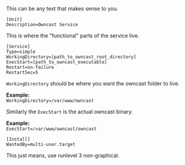 This can be any text that makes sense to you.
```
[Unit]
Description=Owncast Service
```

This is where the "functional" parts of the service live.<br />
```
[Service]
Type=simple
WorkingDirectory=[path_to_owncast_root_directory]
ExecStart=[path_to_owncast_executable]
Restart=on-failure
RestartSec=5
```
`WorkingDirectory` should be where you want the owncast folder to live.<br />

**Example:**<br />
```WorkingDirectory=/var/www/owncast```

Similarly the `ExecStart` is the actual owncast binary.<br />

**Example:**<br />
```ExecStart=/var/www/owncast/owncast```

```
[Install]
WantedBy=multi-user.target
```
This just means, use runlevel 3 non-graphical.
